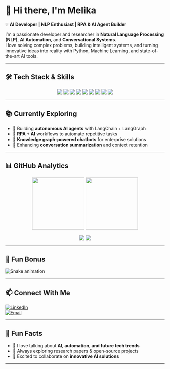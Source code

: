 # 👋 Hi there, I'm Melika  

💡 **AI Developer | NLP Enthusiast | RPA & AI Agent Builder**  

I’m a passionate developer and researcher in **Natural Language Processing (NLP)**, **AI Automation**, and **Conversational Systems**.  
I love solving complex problems, building intelligent systems, and turning innovative ideas into reality with Python, Machine Learning, and state-of-the-art AI tools.  

---

## 🛠️ Tech Stack & Skills  

<p align="center">
  <img src="https://img.shields.io/badge/Python-3776AB?style=for-the-badge&logo=python&logoColor=white"/>
  <img src="https://img.shields.io/badge/Machine%20Learning-FF6F00?style=for-the-badge&logo=apache-spark&logoColor=white"/>
  <img src="https://img.shields.io/badge/NLP-FF4154?style=for-the-badge&logo=nlp&logoColor=white"/>
  <img src="https://img.shields.io/badge/RPA-A020F0?style=for-the-badge&logo=roblox&logoColor=white"/>
  <img src="https://img.shields.io/badge/LangChain-2E8B57?style=for-the-badge&logo=chainlink&logoColor=white"/>
  <img src="https://img.shields.io/badge/LangGraph-8B0000?style=for-the-badge&logo=graphql&logoColor=white"/>
  <img src="https://img.shields.io/badge/AI%20Agents-000000?style=for-the-badge&logo=openai&logoColor=white"/>
  <img src="https://img.shields.io/badge/Knowledge%20Graph-4682B4?style=for-the-badge&logo=neo4j&logoColor=white"/>
  <img src="https://img.shields.io/badge/Chatbots-00BFFF?style=for-the-badge&logo=wechat&logoColor=white"/>
</p>

---

## 📚 Currently Exploring  

- 🤖 Building **autonomous AI agents** with LangChain + LangGraph  
- 🔄 **RPA + AI** workflows to automate repetitive tasks  
- 🧠 **Knowledge graph-powered chatbots** for enterprise solutions  
- 📝 Enhancing **conversation summarization** and context retention  

---

## 📊 GitHub Analytics  

<p align="center">
  <img src="https://github-readme-stats.vercel.app/api?username=MelikaMirdamadi&show_icons=true&theme=tokyonight&hide_border=true" height="165"/>
  <img src="https://github-readme-streak-stats.herokuapp.com?user=MelikaMirdamadi&theme=tokyonight&hide_border=true" height="165"/>
</p>

<p align="center">
  <img src="https://github-profile-summary-cards.vercel.app/api/cards/repos-per-language?username=MelikaMirdamadi&theme=tokyonight"/>
  <img src="https://github-profile-summary-cards.vercel.app/api/cards/productive-time?username=MelikaMirdamadi&theme=tokyonight"/>
</p>

---

## 🐍 Fun Bonus  

![Snake animation](https://github.com/MelikaMirdamadi/MelikaMirdamadi/blob/output/github-contribution-grid-snake.svg)

---

## 📫 Connect With Me  

[![LinkedIn](https://img.shields.io/badge/LinkedIn-0077B5?style=for-the-badge&logo=linkedin&logoColor=white)](https://www.linkedin.com/in/melika-sadat-mirdamadi-737680259/)  
[![Email](https://img.shields.io/badge/Email-D14836?style=for-the-badge&logo=gmail&logoColor=white)](mailto:mirdamadimelika3@gmail.com)

---

## 🎯 Fun Facts  

- 💬 I love talking about **AI, automation, and future tech trends**  
- 📖 Always exploring research papers & open-source projects  
- 🚀 Excited to collaborate on **innovative AI solutions**  

---
